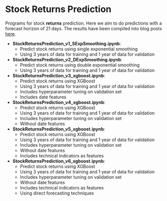 # Stock Returns Prediction
Programs for stock **returns** prediction. 
Here we aim to do predictions with a forecast horizon of 21 days.
The results have been compiled into blog posts [here](https://medium.com/ai-trading-labs/forecasting-stock-prices-using-xgboost-part-3-3-c7b13d7a84df).

* **StockReturnsPrediction_v1_SExpSmoothing.ipynb**:
	* Predict stock returns using single exponential smoothing
	* Using 3 years of data for training and 1 year of data for validation
* **StockReturnsPrediction_v2_DExpSmoothing.ipynb**:
	* Predict stock returns using double exponential smoothing
	* Using 3 years of data for training and 1 year of data for validation
* **StockReturnsPrediction_v3_xgboost.ipynb**:
	* Predict stock returns using XGBoost
	* Using 3 years of data for training and 1 year of data for validation
	* Includes hyperparameter tuning on validation set
	* Includes date features
* **StockReturnsPrediction_v4_xgboost.ipynb**:
	* Predict stock returns using XGBoost
	* Using 3 years of data for training and 1 year of data for validation
	* Includes hyperparameter tuning on validation set
	* Without date features
* **StockReturnsPrediction_v5_xgboost.ipynb**:
	* Predict stock returns using XGBoost
	* Using 3 years of data for training and 1 year of data for validation
	* Includes hyperparameter tuning on validation set
	* Without date features
	* Includes technical indicators as features
 * **StockReturnsPrediction_v6_xgboost.ipynb**:
	* Predict stock returns using XGBoost
	* Using 3 years of data for training and 1 year of data for validation
	* Includes hyperparameter tuning on validation set
	* Without date features
	* Includes technical indicators as features
	* Using direct forecasting techniques
  

